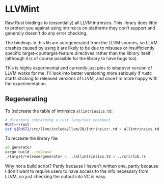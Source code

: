 # LLVMint

Raw Rust bindings to (essentially) all LLVM intrinsics. This library
does little to protect you against using intrinsics on platforms they
don't support and generally doesn't do any error checking.

The bindings in this lib are autogenerated from the LLVM sources, so
LLVM crashes caused by using it are likely to be due to misuses or
insufficiently specific target-cpu/target-feature directives rather
than the library itself (although it is of course possible for the
library to have bugs too).

This is highly experimental and currently just pins to whatever
version of LLVM works for me. I'll look into better versioning more
seriously if rustc starts sticking to released versions of LLVM, and
once I'm more happy with the experimentation.

## Regenerating

To (re)create the table of intrinsics `allintrinsics.td`:

```sh
# directory containing a rust-lang/rust checkout
RUST=~/rust
cat ${RUST}/src/llvm/include/llvm/IR/Intrinsics*.td > allintrinsics.td
```

To recreate the library file:

```sh
cd generator
cargo build --release
./target/release/generator < ../allintrinsics.td > ../src/lib.rs
```

Why not a build script? Partly because I haven't written one, partly
because I don't want to require users to have access to the info
necessary from LLVM, so just checking the output into VC is easy.
